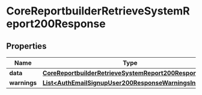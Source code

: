

# CoreReportbuilderRetrieveSystemReport200Response


## Properties

| Name | Type | Description | Notes |
|------------ | ------------- | ------------- | -------------|
|**data** | [**CoreReportbuilderRetrieveSystemReport200ResponseData**](CoreReportbuilderRetrieveSystemReport200ResponseData.md) |  |  |
|**warnings** | [**List&lt;AuthEmailSignupUser200ResponseWarningsInner&gt;**](AuthEmailSignupUser200ResponseWarningsInner.md) |  |  [optional] |



